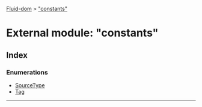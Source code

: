 [Fluid-dom](../README.md) > ["constants"](../modules/_constants_.md)

# External module: "constants"

## Index

### Enumerations

* [SourceType](../enums/_constants_.sourcetype.md)
* [Tag](../enums/_constants_.tag.md)

---

